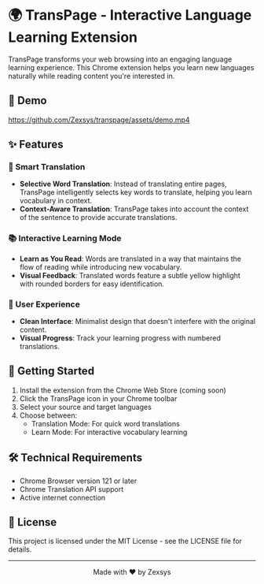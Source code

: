 # 🌍 TransPage - Interactive Language Learning Extension

TransPage transforms your web browsing into an engaging language learning experience. This Chrome extension helps you learn new languages naturally while reading content you're interested in.

## 🎥 Demo

https://github.com/Zexsys/transpage/assets/demo.mp4

## ✨ Features

### 🔄 Smart Translation
- **Selective Word Translation**: Instead of translating entire pages, TransPage intelligently selects key words to translate, helping you learn vocabulary in context.
- **Context-Aware Translation**: TransPage takes into account the context of the sentence to provide accurate translations.

### 📚 Interactive Learning Mode
- **Learn as You Read**: Words are translated in a way that maintains the flow of reading while introducing new vocabulary.
- **Visual Feedback**: Translated words feature a subtle yellow highlight with rounded borders for easy identification.

### 🎯 User Experience
- **Clean Interface**: Minimalist design that doesn't interfere with the original content.
- **Visual Progress**: Track your learning progress with numbered translations.

## 🚀 Getting Started

1. Install the extension from the Chrome Web Store (coming soon)
2. Click the TransPage icon in your Chrome toolbar
3. Select your source and target languages
4. Choose between:
   - Translation Mode: For quick word translations
   - Learn Mode: For interactive vocabulary learning

## 🛠️ Technical Requirements

- Chrome Browser version 121 or later
- Chrome Translation API support
- Active internet connection

## 📝 License

This project is licensed under the MIT License - see the LICENSE file for details.

---

<p align="center">Made with ❤️ by Zexsys</p>
